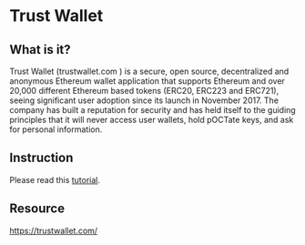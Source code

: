 # Trust Wallet

## What is it?
Trust Wallet (trustwallet.com ) is a secure, open source, decentralized and anonymous Ethereum wallet application that supports Ethereum and over 20,000 different Ethereum based tokens (ERC20, ERC223 and ERC721), seeing significant user adoption since its launch in November 2017. The company has built a reputation for security and has held itself to the guiding principles that it will never access user wallets, hold pOCTate keys, and ask for personal information.

## Instruction
Please read this [tutorial](tutorial/how-to-create-a-wallet-on-trustwallet.md).

## Resource

<https://trustwallet.com/>
